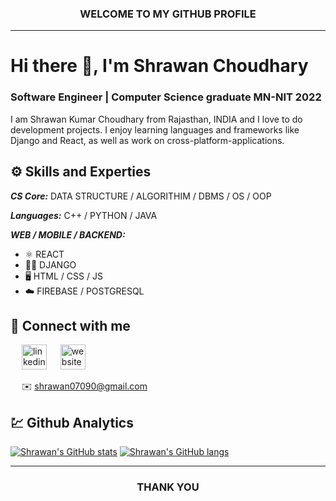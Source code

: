 <h3 align="center">WELCOME TO MY GITHUB PROFILE</h3>
<hr/>

# Hi there 👋, I'm Shrawan Choudhary
### Software Engineer | Computer Science graduate MN-NIT 2022

I am Shrawan Kumar Choudhary from Rajasthan, INDIA and I love to do development projects. I enjoy learning languages and frameworks like Django and React, as well as work on cross-platform-applications. 


## ⚙️ Skills and Experties

***CS Core:*** DATA STRUCTURE / ALGORITHIM / DBMS / OS / OOP

***Languages:*** C++ / PYTHON / JAVA

***WEB / MOBILE / BACKEND:***
* ⚛️ REACT
* 🧑‍💻 DJANGO
* 🖥️ HTML / CSS / JS
* ☁️ FIREBASE / POSTGRESQL


## 🤝 Connect with me

&emsp; [<img src='https://cdn.jsdelivr.net/npm/simple-icons@3.0.1/icons/linkedin.svg' alt='linkedin' height='40'>](https://www.linkedin.com/in/shrawan-kumar-choudhary-44ab181aa/) &emsp; [<img src='https://cdn.jsdelivr.net/npm/simple-icons@3.0.1/icons/icloud.svg' alt='website' height='40'>](https://shrawan907.github.io/)  

&emsp; ✉️ shrawan07090@gmail.com


## 💹 Github Analytics

[![Shrawan's GitHub stats](https://github-readme-stats.vercel.app/api?username=shrawan907&layout=compact)](https://shrawan907.github.io/)
[![Shrawan's GitHub langs](https://github-readme-stats.vercel.app/api/top-langs/?username=shrawan907&layout=compact&langs_count=8)](https://shrawan907.github.io/)

<hr/>

<h3 align="center">THANK YOU</h3>


